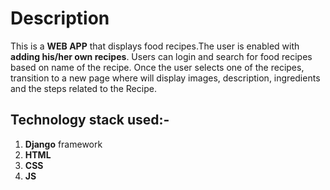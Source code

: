 # Description

This is a **WEB APP** that displays food recipes.The user is enabled with **adding 
his/her own recipes**. Users can login and search for food recipes based on 
name of the recipe. Once the user selects one of the recipes, transition to 
a new page where will display images, description, ingredients and the steps
related to the Recipe.

## Technology stack used:-
1) **Django** framework
2) **HTML**
3) **CSS**
4) **JS**
